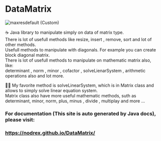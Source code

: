 # DataMatrix

![maxresdefault (Custom)](https://user-images.githubusercontent.com/6556678/231888221-cc5bf6ed-734b-44b4-a7ae-a3ce2c05b62a.jpg)

☕ Java library to manipulate simply on data of matrix type.\
There is lot of usefull methods like resize, insert , remove, sort and lot of other methods.\
Usefull methods to manipulate with diagonals. For example you can create block diagonal matrix.\
There is lot of usefull methods to manipulate on mathematic matrix also, like:\
determinant , norm , minor , cofactor , solveLienarSystem , arithmetic operations also and lot more.

 👨‍💻 My favorite method is solveLinearSystem, which is in Matrix class and allows to simply solve linear equation system. \
 Matrix class also have more useful mathematic methods, suth as determinant, minor, norm, plus, minus , divide , multiplay and more ...

 ### For documentation (This site is auto generated by Java docs), please visit: 
 ### https://nodrex.github.io/DataMatrix/
